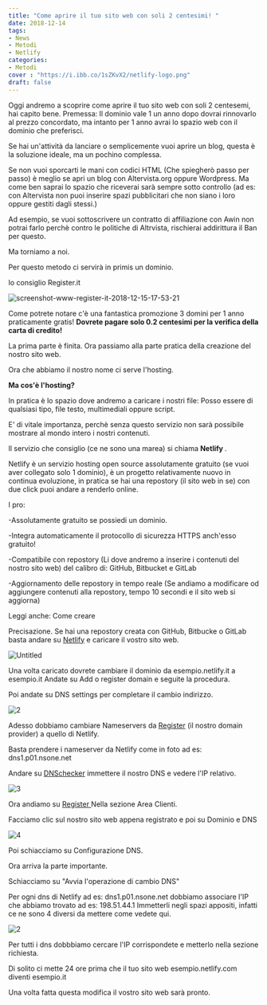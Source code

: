 ```yaml
---
title: "Come aprire il tuo sito web con soli 2 centesimi! "
date: 2018-12-14
tags:
- News
- Metodi
- Netlify
categories:
- Metodi
cover : "https://i.ibb.co/1sZKvX2/netlify-logo.png"
draft: false
---
```


Oggi andremo a scoprire come aprire il tuo sito web con soli 2 centesemi, hai capito bene.
Premessa: Il dominio vale 1 un anno dopo dovrai rinnovarlo al prezzo concordato, ma intanto per 1 anno avrai lo spazio web con il dominio che preferisci.

Se hai un'attività da lanciare o semplicemente vuoi aprire un blog, questa è la soluzione ideale, ma un pochino complessa.

Se non vuoi sporcarti le mani con codici HTML (Che spiegherò passo per passo) è meglio se apri un blog con Altervista.org oppure Wordpress.
Ma come ben saprai lo spazio che riceverai sarà sempre sotto controllo (ad es: con Altervista non puoi inserire spazi pubblicitari che non siano i loro oppure gestiti dagli stessi.)

Ad esempio, se vuoi sottoscrivere un contratto di affiliazione con Awin non potrai farlo perchè contro le politiche di Altrvista, rischierai addirittura il Ban per questo.

Ma torniamo a noi.

Per questo metodo ci servirà in primis un dominio.

Io consiglio Register.it

<img src="https://i.ibb.co/Yf9Tmmg/screenshot-www-register-it-2018-12-15-17-53-21.png" alt="screenshot-www-register-it-2018-12-15-17-53-21" border="0">

Come potrete notare c'è una fantastica promozione 3 domini per 1 anno praticamente gratis!
<strong> Dovrete pagare solo 0.2 centesimi per la verifica della carta di credito! </strong>

La prima parte è finita.
Ora passiamo alla parte pratica della creazione del nostro sito web.

Ora che abbiamo il nostro nome ci serve l'hosting.

<strong> Ma cos'è l'hosting? </strong>

In pratica è lo spazio dove andremo a caricare i nostri file: Posso essere di qualsiasi tipo, file testo, multimediali oppure script.

E' di vitale importanza, perchè senza questo servizio non sarà possibile mostrare al mondo intero i nostri contenuti.

Il servizio che consiglio (ce ne sono una marea) si chiama <strong> Netlify </strong>.

Netlify è un servizio hosting open source assolutamente gratuito (se vuoi aver collegato solo 1 dominio), è un progetto relativamente nuovo in continua evoluzione, in pratica
se hai una repostory (il sito web in se) con due click puoi andare a renderlo online.

I pro:

-Assolutamente gratuito se possiedi un dominio.

-Integra automaticamente il protocollo di sicurezza HTTPS anch'esso gratuito!

-Compatibile con repostory (Li dove andremo a inserire i contenuti del nostro sito web) del calibro di: GitHub, Bitbucket e GitLab

-Aggiornamento delle repostory in tempo reale (Se andiamo a modificare od aggiungere contenuti alla repostory, tempo 10 secondi e il sito web si aggiorna)

Leggi anche: Come creare 

Precisazione.
Se hai una repostory creata con GitHub, Bitbucke o GitLab basta andare su <a href="https://www.netlify.com/"> Netlify</a> e caricare il vostro sito web.

<img src="https://i.ibb.co/hXgMgRk/Untitled.png" alt="Untitled" border="0">

Una volta caricato dovrete cambiare il dominio da esempio.netlify.it a esempio.it
Andate su Add o register domain e seguite la procedura.

Poi andate su DNS settings per completare il cambio indirizzo.

<img src="https://i.ibb.co/wNvs9Rs/2.png" alt="2" border="0">

Adesso dobbiamo cambiare Nameservers da <a href="https://www.register.it"> Register<a/> (il nostro domain provider) a quello di Netlify.

Basta prendere i nameserver da Netlify come in foto ad es: dns1.p01.nsone.net

Andare su <a href="https://www.nexcess.net/resources/tools/global-dns-checker/">DNSchecker<a/> immettere il nostro DNS e vedere l'IP relativo.

<img src="https://i.ibb.co/WcDtYfC/3.png" alt="3" border="0">

Ora andiamo su <a href="https://www.register.it"> Register <a/> Nella sezione Area Clienti.

Facciamo clic sul nostro sito web appena registrato e poi su Dominio e DNS

<img src="https://i.ibb.co/jLCdxHP/4.png" alt="4" border="0">

Poi schiacciamo su Configurazione DNS.

Ora arriva la parte importante.

Schiacciamo su "Avvia l'operazione di cambio DNS"

Per ogni dns di Netlify ad es: dns1.p01.nsone.net dobbiamo associare l'IP che abbiamo trovato ad es: 198.51.44.1
Immetterli negli spazi appositi, infatti ce ne sono 4 diversi da mettere come vedete qui.

<img src="https://i.ibb.co/wNvs9Rs/2.png" alt="2" border="0">

Per tutti i dns dobbbiamo cercare l'IP corrispondete e metterlo nella sezione richiesta.

Di solito ci mette 24 ore prima che il tuo sito web esempio.netlify.com diventi esempio.it

Una volta fatta questa modifica il vostro sito web sarà pronto.





